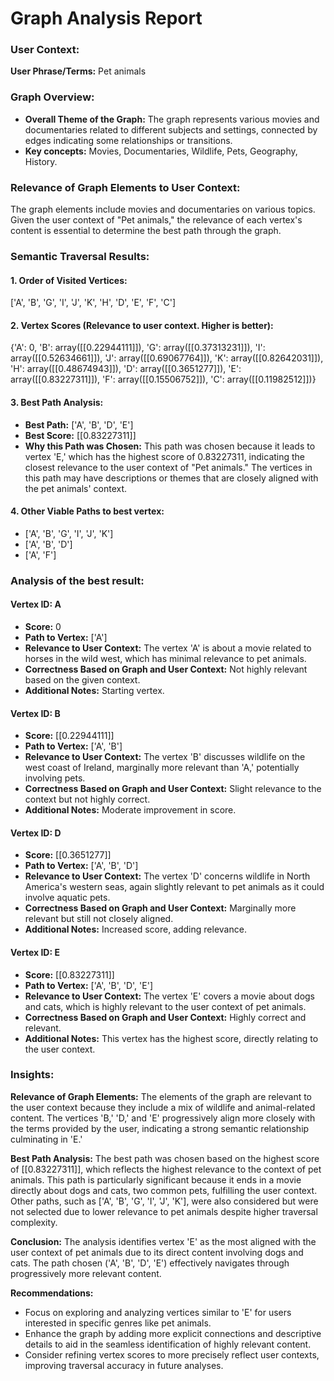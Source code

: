 # Graph Analysis Report

### User Context:
**User Phrase/Terms:** Pet animals

### Graph Overview:
- **Overall Theme of the Graph:** The graph represents various movies and documentaries related to different subjects and settings, connected by edges indicating some relationships or transitions.
- **Key concepts:** Movies, Documentaries, Wildlife, Pets, Geography, History.

### Relevance of Graph Elements to User Context:
The graph elements include movies and documentaries on various topics. Given the user context of "Pet animals," the relevance of each vertex's content is essential to determine the best path through the graph.

### Semantic Traversal Results:

#### 1. Order of Visited Vertices:
['A', 'B', 'G', 'I', 'J', 'K', 'H', 'D', 'E', 'F', 'C']

#### 2. Vertex Scores (Relevance to user context. Higher is better):
{'A': 0, 'B': array([[0.22944111]]), 'G': array([[0.37313231]]), 'I': array([[0.52634661]]), 'J': array([[0.69067764]]), 'K': array([[0.82642031]]), 'H': array([[0.48674943]]), 'D': array([[0.3651277]]), 'E': array([[0.83227311]]), 'F': array([[0.15506752]]), 'C': array([[0.11982512]])}

#### 3. Best Path Analysis:
- **Best Path:** ['A', 'B', 'D', 'E']
- **Best Score:** [[0.83227311]]
- **Why this Path was Chosen:**
  This path was chosen because it leads to vertex 'E,' which has the highest score of 0.83227311, indicating the closest relevance to the user context of "Pet animals." The vertices in this path may have descriptions or themes that are closely aligned with the pet animals' context.

#### 4. Other Viable Paths to best vertex:
- ['A', 'B', 'G', 'I', 'J', 'K']
- ['A', 'B', 'D']
- ['A', 'F']

### Analysis of the best result:

#### Vertex ID: A
- **Score:** 0
- **Path to Vertex:** ['A']
- **Relevance to User Context:**
  The vertex 'A' is about a movie related to horses in the wild west, which has minimal relevance to pet animals.
- **Correctness Based on Graph and User Context:**
  Not highly relevant based on the given context.
- **Additional Notes:**
  Starting vertex.

#### Vertex ID: B
- **Score:** [[0.22944111]]
- **Path to Vertex:** ['A', 'B']
- **Relevance to User Context:**
  The vertex 'B' discusses wildlife on the west coast of Ireland, marginally more relevant than 'A,' potentially involving pets.
- **Correctness Based on Graph and User Context:**
  Slight relevance to the context but not highly correct.
- **Additional Notes:**
  Moderate improvement in score.

#### Vertex ID: D
- **Score:** [[0.3651277]]
- **Path to Vertex:** ['A', 'B', 'D']
- **Relevance to User Context:**
  The vertex 'D' concerns wildlife in North America's western seas, again slightly relevant to pet animals as it could involve aquatic pets.
- **Correctness Based on Graph and User Context:**
  Marginally more relevant but still not closely aligned.
- **Additional Notes:**
  Increased score, adding relevance.

#### Vertex ID: E
- **Score:** [[0.83227311]]
- **Path to Vertex:** ['A', 'B', 'D', 'E']
- **Relevance to User Context:**
  The vertex 'E' covers a movie about dogs and cats, which is highly relevant to the user context of pet animals.
- **Correctness Based on Graph and User Context:**
  Highly correct and relevant.
- **Additional Notes:**
  This vertex has the highest score, directly relating to the user context.

### Insights:
**Relevance of Graph Elements:**
The elements of the graph are relevant to the user context because they include a mix of wildlife and animal-related content. The vertices 'B,' 'D,' and 'E' progressively align more closely with the terms provided by the user, indicating a strong semantic relationship culminating in 'E.'

**Best Path Analysis:**
The best path was chosen based on the highest score of [[0.83227311]], which reflects the highest relevance to the context of pet animals. This path is particularly significant because it ends in a movie directly about dogs and cats, two common pets, fulfilling the user context. Other paths, such as ['A', 'B', 'G', 'I', 'J', 'K'], were also considered but were not selected due to lower relevance to pet animals despite higher traversal complexity.

**Conclusion:**
The analysis identifies vertex 'E' as the most aligned with the user context of pet animals due to its direct content involving dogs and cats. The path chosen ('A', 'B', 'D', 'E') effectively navigates through progressively more relevant content.

**Recommendations:**
- Focus on exploring and analyzing vertices similar to 'E' for users interested in specific genres like pet animals.
- Enhance the graph by adding more explicit connections and descriptive details to aid in the seamless identification of highly relevant content.
- Consider refining vertex scores to more precisely reflect user contexts, improving traversal accuracy in future analyses.